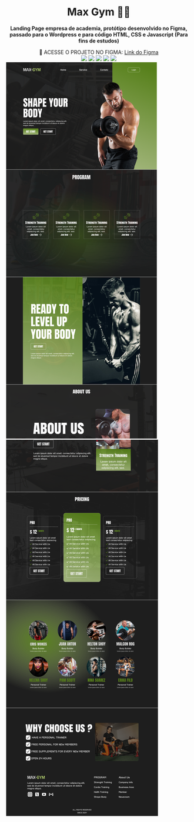 <h1 align="center" style="font-weight: bold;">Max Gym 🏋️‍♂️</h1>
<p align="center" style="font-weight: bold;">Landing Page empresa de academia, protótipo desenvolvido no Figma, passado para o Wordpress e para código HTML, CSS e Javascript (Para fins de estudos)</p>

<div align="center">
    🔗 ACESSE O PROJETO NO FIGMA: <a target="_blank" href="https://www.figma.com/proto/5f7cLl7OrpCFBHHFbUnbR4/MAX-GYM-Landign-Page?node-id=1-3&t=iz3so6QSjke3sjpu-1">Link do Figma</a>
</div>

<div align="center">
    <img src="https://skillicons.dev/icons?i=figma" />
    <img src="https://skillicons.dev/icons?i=wordpress" />
    <img src="https://skillicons.dev/icons?i=html" />
    <img src="https://skillicons.dev/icons?i=css" />
    <img src="https://skillicons.dev/icons?i=js" />
</div>

<img src="/MAX-GYM 01.png">
<img src="/MAX-GYM 02.png">
